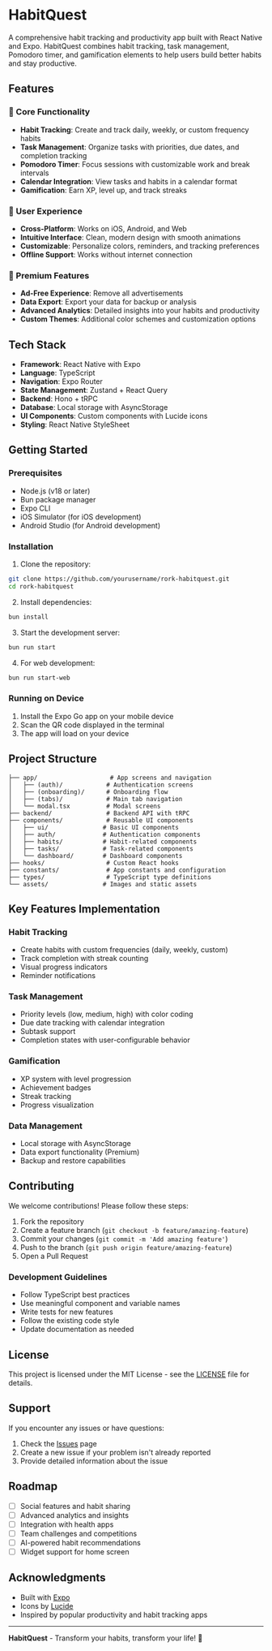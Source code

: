# HabitQuest

A comprehensive habit tracking and productivity app built with React Native and Expo. HabitQuest combines habit tracking, task management, Pomodoro timer, and gamification elements to help users build better habits and stay productive.

## Features

### 🎯 Core Functionality
- **Habit Tracking**: Create and track daily, weekly, or custom frequency habits
- **Task Management**: Organize tasks with priorities, due dates, and completion tracking
- **Pomodoro Timer**: Focus sessions with customizable work and break intervals
- **Calendar Integration**: View tasks and habits in a calendar format
- **Gamification**: Earn XP, level up, and track streaks

### 📱 User Experience
- **Cross-Platform**: Works on iOS, Android, and Web
- **Intuitive Interface**: Clean, modern design with smooth animations
- **Customizable**: Personalize colors, reminders, and tracking preferences
- **Offline Support**: Works without internet connection

### 💎 Premium Features
- **Ad-Free Experience**: Remove all advertisements
- **Data Export**: Export your data for backup or analysis
- **Advanced Analytics**: Detailed insights into your habits and productivity
- **Custom Themes**: Additional color schemes and customization options

## Tech Stack

- **Framework**: React Native with Expo
- **Language**: TypeScript
- **Navigation**: Expo Router
- **State Management**: Zustand + React Query
- **Backend**: Hono + tRPC
- **Database**: Local storage with AsyncStorage
- **UI Components**: Custom components with Lucide icons
- **Styling**: React Native StyleSheet

## Getting Started

### Prerequisites

- Node.js (v18 or later)
- Bun package manager
- Expo CLI
- iOS Simulator (for iOS development)
- Android Studio (for Android development)

### Installation

1. Clone the repository:
```bash
git clone https://github.com/yourusername/rork-habitquest.git
cd rork-habitquest
```

2. Install dependencies:
```bash
bun install
```

3. Start the development server:
```bash
bun run start
```

4. For web development:
```bash
bun run start-web
```

### Running on Device

1. Install the Expo Go app on your mobile device
2. Scan the QR code displayed in the terminal
3. The app will load on your device

## Project Structure

```
├── app/                    # App screens and navigation
│   ├── (auth)/            # Authentication screens
│   ├── (onboarding)/      # Onboarding flow
│   ├── (tabs)/            # Main tab navigation
│   └── modal.tsx          # Modal screens
├── backend/               # Backend API with tRPC
├── components/            # Reusable UI components
│   ├── ui/               # Basic UI components
│   ├── auth/             # Authentication components
│   ├── habits/           # Habit-related components
│   ├── tasks/            # Task-related components
│   └── dashboard/        # Dashboard components
├── hooks/                 # Custom React hooks
├── constants/             # App constants and configuration
├── types/                 # TypeScript type definitions
└── assets/               # Images and static assets
```

## Key Features Implementation

### Habit Tracking
- Create habits with custom frequencies (daily, weekly, custom)
- Track completion with streak counting
- Visual progress indicators
- Reminder notifications

### Task Management
- Priority levels (low, medium, high) with color coding
- Due date tracking with calendar integration
- Subtask support
- Completion states with user-configurable behavior

### Gamification
- XP system with level progression
- Achievement badges
- Streak tracking
- Progress visualization

### Data Management
- Local storage with AsyncStorage
- Data export functionality (Premium)
- Backup and restore capabilities

## Contributing

We welcome contributions! Please follow these steps:

1. Fork the repository
2. Create a feature branch (`git checkout -b feature/amazing-feature`)
3. Commit your changes (`git commit -m 'Add amazing feature'`)
4. Push to the branch (`git push origin feature/amazing-feature`)
5. Open a Pull Request

### Development Guidelines

- Follow TypeScript best practices
- Use meaningful component and variable names
- Write tests for new features
- Follow the existing code style
- Update documentation as needed

## License

This project is licensed under the MIT License - see the [LICENSE](LICENSE) file for details.

## Support

If you encounter any issues or have questions:

1. Check the [Issues](https://github.com/yourusername/rork-habitquest/issues) page
2. Create a new issue if your problem isn't already reported
3. Provide detailed information about the issue

## Roadmap

- [ ] Social features and habit sharing
- [ ] Advanced analytics and insights
- [ ] Integration with health apps
- [ ] Team challenges and competitions
- [ ] AI-powered habit recommendations
- [ ] Widget support for home screen

## Acknowledgments

- Built with [Expo](https://expo.dev/)
- Icons by [Lucide](https://lucide.dev/)
- Inspired by popular productivity and habit tracking apps

---

**HabitQuest** - Transform your habits, transform your life! 🚀